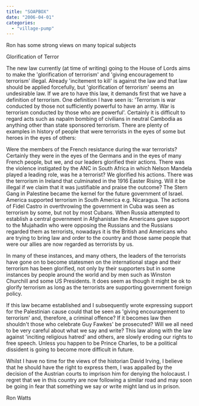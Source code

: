 ```yaml
---
title: "SOAPBOX"
date: "2006-04-01"
categories: 
  - "village-pump"
---
```


Ron has some strong views on many topical subjects

Glorification of Terror

The new law currently (at time of writing) going to the House of Lords aims to make the 'glorification of terrorism' and 'giving encouragement to terrorism' illegal. Already 'incitement to kill' is against the law and that law should be applied forcefully, but 'glorification of terrorism' seems an undesirable law. If we are to have this law, it demands first that we have a definition of terrorism. One definition I have seen is: 'Terrorism is war conducted by those not sufficiently powerful to have an army. War is terrorism conducted by those who are powerful'. Certainly it is difficult to regard acts such as napalm bombing of civilians in neutral Cambodia as anything other than state sponsored terrorism. There are plenty of examples in history of people that were terrorists in the eyes of some but heroes in the eyes of others:

Were the members of the French resistance during the war terrorists? Certainly they were in the eyes of the Germans and in the eyes of many French people, but we, and our leaders glorified their actions. There was the violence instigated by the ANC in South Africa in which Nelson Mandela played a leading role, was he a terrorist? We glorified his actions. There was the terrorism in Ireland that culminated in the 1916 Easter Rising. Will it be illegal if we claim that it was justifiable and praise the outcome? The Stern Gang in Palestine became the kernel for the future government of Israel. America supported terrorism in South America e.g. Nicaragua. The actions of Fidel Castro in overthrowing the government in Cuba was seen as terrorism by some, but not by most Cubans. When Russia attempted to establish a central government in Afghanistan the Americans gave support to the Mujahadin who were opposing the Russians and the Russians regarded them as terrorists, nowadays it is the British and Americans who are trying to bring law and order to the country and those same people that were our allies are now regarded as terrorists by us.

In many of these instances, and many others, the leaders of the terrorists have gone on to become statesmen on the international stage and their terrorism has been glorified, not only by their supporters but in some instances by people around the world and by men such as Winston Churchill and some US Presidents. It does seem as though it might be ok to glorify terrorism as long as the terrorists are supporting government foreign policy.

If this law became established and I subsequently wrote expressing support for the Palestinian cause could that be seen as 'giving encouragement to terrorism' and, therefore, a criminal offence? If it becomes law then shouldn't those who celebrate Guy Fawkes' be prosecuted? Will we all need to be very careful about what we say and write? This law along with the law against 'inciting religious hatred' and others, are slowly eroding our rights to free speech. Unless you happen to be Prince Charles, to be a political dissident is going to become more difficult in future.

Whilst I have no time for the views of the historian David Irving, I believe that he should have the right to express them, I was appalled by the decision of the Austrian courts to imprison him for denying the holocaust. I regret that we in this country are now following a similar road and may soon be going in fear that something we say or write might land us in prison.

Ron Watts
